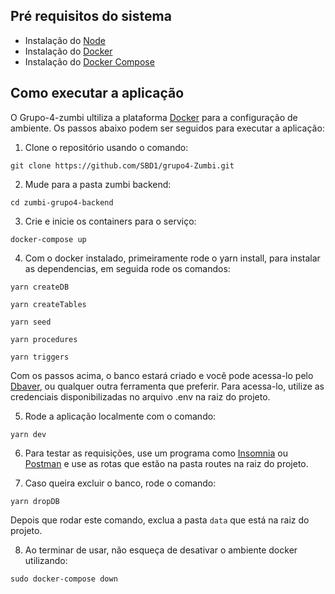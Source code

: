 ## Pré requisitos do sistema
- Instalação do [Node](https://nodejs.org/en/)
- Instalação do [Docker](https://docs.docker.com/engine/installation/)
- Instalação do [Docker Compose](https://docs.docker.com/compose/install/)

## Como executar a aplicação

O Grupo-4-zumbi ultiliza a plataforma [Docker](https://www.docker.com/what-docker) para a configuração de ambiente. Os passos abaixo podem ser seguidos para executar a aplicação:

1. Clone o repositório usando o comando:

```
git clone https://github.com/SBD1/grupo4-Zumbi.git
```

2. Mude para a pasta zumbi backend:
```
cd zumbi-grupo4-backend
```

3. Crie e inicie os containers para o serviço:
```
docker-compose up
```

4. Com o docker instalado, primeiramente rode o yarn install, para instalar as dependencias, em seguida rode os comandos:
```
yarn createDB
```
```
yarn createTables
```
```
yarn seed
```
```
yarn procedures
```
```
yarn triggers
```

Com os passos acima, o banco estará criado e você pode acessa-lo pelo [Dbaver](https://dbeaver.io/download/), ou qualquer outra ferramenta que preferir. Para acessa-lo, utilize as credenciais disponibilizadas no arquivo .env na raiz do projeto.


5. Rode a aplicação localmente com o comando:
```
yarn dev
```

6. Para testar as requisições, use um programa como [Insomnia](https://insomnia.rest/download) ou [Postman](https://www.postman.com/downloads/) e use as rotas que estão na pasta routes na raiz do projeto.

7. Caso queira excluir o banco, rode o comando:
```
yarn dropDB
```

Depois que rodar este comando, exclua a pasta `data` que está na raiz do projeto.

8. Ao terminar de usar, não esqueça de desativar o ambiente docker utilizando:
```
sudo docker-compose down
```


